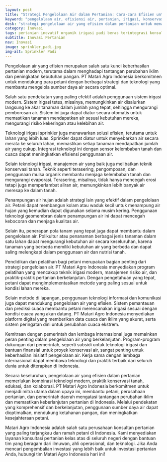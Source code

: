 ```yaml
---
layout: post
title: "Strategi Pengelolaan Air dalam Pertanian: Cara-cara Efisien untuk Mengelola Sumber Daya Air di Lahan Pertanian"
keyword: "pengelolaan air, efisiensi air, pertanian, irigasi, konservasi air, teknologi pertanian, PT Matari Agro Indonesia"
desk: "strategi pengelolaan air yang efisien dalam pertanian untuk memastikan penggunaan sumber daya air secara optimal."
category: Inovasi
tags: pertanian inovatif organik irigasi padi beras terintegrasi konsultan ketahanan pangan
subtitle: Inovasi Pertanian
nav: Inovasi
image: sprinkler_padi.jpg
img-alt: Sprinkler Padi
---
```


Pengelolaan air yang efisien merupakan salah satu kunci keberhasilan pertanian modern, terutama dalam menghadapi tantangan perubahan iklim dan peningkatan kebutuhan pangan. PT Matari Agro Indonesia berkomitmen untuk mendukung para petani dengan berbagai strategi dan teknologi yang membantu mengelola sumber daya air secara optimal.

Salah satu pendekatan yang paling efektif adalah penggunaan sistem irigasi modern. Sistem irigasi tetes, misalnya, memungkinkan air disalurkan langsung ke akar tanaman dalam jumlah yang tepat, sehingga mengurangi pemborosan air. Sistem ini juga dapat diatur secara otomatis untuk memastikan tanaman mendapatkan air sesuai kebutuhan mereka, mengurangi risiko kekeringan atau kelebihan air.

Teknologi irigasi sprinkler juga menawarkan solusi efisien, terutama untuk lahan yang lebih luas. Sprinkler dapat diatur untuk menyebarkan air secara merata ke seluruh lahan, memastikan setiap tanaman mendapatkan jumlah air yang cukup. Integrasi teknologi ini dengan sensor kelembaban tanah dan cuaca dapat meningkatkan efisiensi penggunaan air.

Selain teknologi irigasi, manajemen air yang baik juga melibatkan teknik konservasi tanah. Teknik seperti terasering, pengomposan, dan penggunaan mulsa organik membantu menjaga kelembaban tanah dan mengurangi evaporasi. Terasering, misalnya, tidak hanya mencegah erosi tetapi juga memperlambat aliran air, memungkinkan lebih banyak air meresap ke dalam tanah.

Penampungan air hujan adalah strategi lain yang efektif dalam pengelolaan air. Petani dapat membangun kolam atau waduk kecil untuk menampung air hujan yang kemudian dapat digunakan selama musim kering. Penggunaan teknologi geomembran dalam penampungan air ini dapat mencegah kebocoran dan menjaga kualitas air.

Selain itu, penerapan pola tanam yang tepat juga dapat membantu dalam pengelolaan air. Polikultur atau penanaman berbagai jenis tanaman dalam satu lahan dapat mengurangi kebutuhan air secara keseluruhan, karena tanaman yang berbeda memiliki kebutuhan air yang berbeda dan dapat saling melengkapi dalam penggunaan air dan nutrisi tanah.

Pendidikan dan pelatihan bagi petani merupakan bagian penting dari strategi pengelolaan air. PT Matari Agro Indonesia menyediakan program pelatihan yang mencakup teknik irigasi modern, manajemen risiko air, dan praktik-praktik pertanian berkelanjutan. Dengan pengetahuan yang tepat, petani dapat mengimplementasikan metode yang paling sesuai untuk kondisi lahan mereka.

Selain metode di lapangan, penggunaan teknologi informasi dan komunikasi juga dapat mendukung pengelolaan air yang efisien. Sistem pemantauan dan prediksi cuaca membantu petani merencanakan irigasi sesuai dengan kondisi cuaca yang akan datang. PT Matari Agro Indonesia menyediakan platform digital yang memberikan data cuaca dan iklim yang akurat, serta sistem peringatan dini untuk perubahan cuaca ekstrem.

Kemitraan dengan pemerintah dan lembaga internasional juga memainkan peran penting dalam pengelolaan air yang berkelanjutan. Program-program dukungan dari pemerintah, seperti subsidi untuk teknologi irigasi dan bantuan finansial untuk proyek konservasi air, sangat penting untuk keberhasilan inisiatif pengelolaan air. Kerja sama dengan lembaga internasional dapat membawa teknologi dan praktik terbaik dari seluruh dunia untuk diterapkan di Indonesia.

Secara keseluruhan, pengelolaan air yang efisien dalam pertanian memerlukan kombinasi teknologi modern, praktik konservasi tanah, edukasi, dan kolaborasi. PT Matari Agro Indonesia berkomitmen untuk menjadi mitra utama dalam upaya ini, membantu petani, perusahaan pertanian, dan pemerintah daerah mengatasi tantangan perubahan iklim dan memastikan keberlanjutan pertanian di Indonesia. Melalui pendekatan yang komprehensif dan berkelanjutan, penggunaan sumber daya air dapat dioptimalkan, mendukung ketahanan pangan, dan meningkatkan kesejahteraan petani.

Matari Agro Indonesia adalah salah satu perusahaan konsultan pertanian yang paling terjangkau dan ramah petani di Indonesia. Kami menyediakan layanan konsultasi pertanian kelas atas di seluruh negeri dengan bantuan tim yang beragam dari ilmuwan, ahli operasional, dan teknologi. Jika Anda mencari pengembalian investasi yang lebih baik untuk investasi pertanian Anda, hubungi tim Matari Agro Indonesia hari ini!

